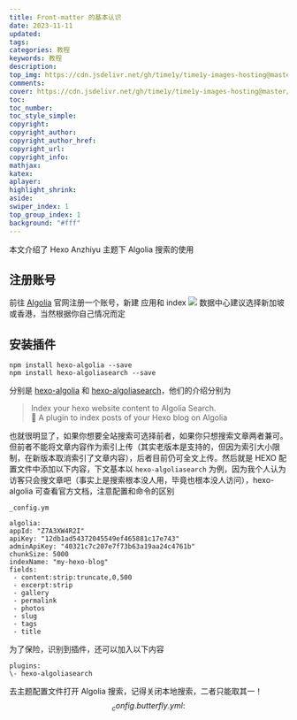 ```yaml
---
title: Front-matter 的基本认识
date: 2023-11-11
updated:
tags:
categories: 教程
keywords: 教程
description:
top_img: https://cdn.jsdelivr.net/gh/time1y/time1y-images-hosting@master/20231212/60a3497b48c1aec6e86c99a9d644bedf8b9f525b.kyxult29fgw.webp
comments:
cover: https://cdn.jsdelivr.net/gh/time1y/time1y-images-hosting@master/20231212/60a3497b48c1aec6e86c99a9d644bedf8b9f525b.kyxult29fgw.webp
toc:
toc_number:
toc_style_simple:
copyright:
copyright_author:
copyright_author_href:
copyright_url:
copyright_info:
mathjax:
katex:
aplayer:
highlight_shrink:
aside:
swiper_index: 1
top_group_index: 1
background: "#fff"
---
```


本文介绍了 Hexo Anzhiyu 主题下 Algolia 搜索的使用

## 注册账号

前往 [Algolia](https://www.algolia.com/users/sign_up) 官网注册一个账号，新建 应用和 index [![](https://cdn.nlark.com/yuque/0/2021/png/8391407/1620791672826-3bac29b1-3f60-4be8-bdc5-7b615e72f78a.png#averageHue=%23e2f9f1&height=721&id=u2756c9ea&originHeight=721&originWidth=1469&originalType=binary&ratio=1&rotation=0&showTitle=false&size=115021&status=done&style=none&title=&width=1469)](https://cdn.nlark.com/yuque/0/2021/png/8391407/1620791672826-3bac29b1-3f60-4be8-bdc5-7b615e72f78a.png#averageHue=%23e2f9f1&height=721&id=u2756c9ea&originHeight=721&originWidth=1469&originalType=binary&ratio=1&rotation=0&showTitle=false&size=115021&status=done&style=none&title=&width=1469) 数据中心建议选择新加坡或香港，当然根据你自己情况而定

## 安装插件

```
npm install hexo-algolia --save  
npm install hexo-algoliasearch --save
```

分别是 [hexo-algolia](https://github.com/oncletom/hexo-algolia) 和 [hexo-algoliasearch](https://github.com/LouisBarranqueiro/hexo-algoliasearch)，他们的介绍分别为

> Index your hexo website content to Algolia Search.  
> 🔎 A plugin to index posts of your Hexo blog on Algolia

也就很明显了，如果你想要全站搜索可选择前者，如果你只想搜索文章两者兼可。但前者不能将文章内容作为索引上传（其实老版本是支持的，但因为索引大小限制，在新版本取消索引了文章内容），后者目前仍可全文上传。然后就是 HEXO 配置文件中添加以下内容，下文基本以 `hexo-algoliasearch` 为例，因为我个人认为访客只会搜文章吧（事实上是搜索根本没人用，毕竟也根本没人访问），hexo-algolia 可查看官方文档，注意配置和命令的区别

```
_config.ym
```

```
algolia:  
appId: "Z7A3XW4R2I"  
apiKey: "12db1ad54372045549ef465881c17e743"  
adminApiKey: "40321c7c207e7f73b63a19aa24c4761b"  
chunkSize: 5000  
indexName: "my-hexo-blog"  
fields:  
 - content:strip:truncate,0,500  
 - excerpt:strip  
 - gallery  
 - permalink  
 - photos  
 - slug  
 - tags  
 - title
```

为了保险，识别到插件，还可以加入以下内容

```
plugins:  
\- hexo-algoliasearch
```

去主题配置文件打开 Algolia 搜索，记得关闭本地搜索，二者只能取其一！
$$
_config.butterfly.yml :
$$
